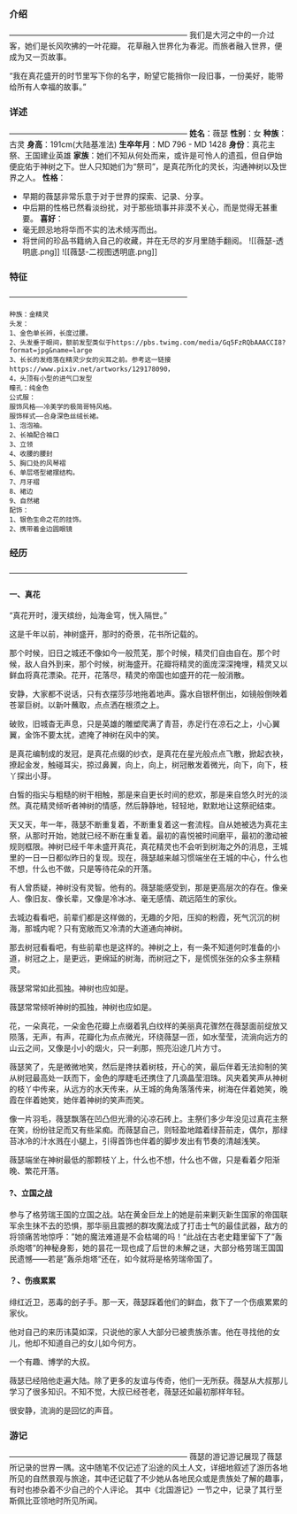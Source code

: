 ### 介绍
———————————————————————
我们是大河之中的一介过客，她们是长风吹拂的一叶花瓣。
花草融入世界化为春泥。而旅者融入世界，便成为又一页故事。

“我在真花盛开的时节里写下你的名字，盼望它能捎你一段旧事，一份美好，能带给所有人幸福的故事。”
### 详述
———————————————————————
**姓名**：薇瑟
**性别**：女
**种族**：古灵
**身高**：191cm(大陆基准法)
**生卒年月**：MD 796 - MD 1428
**身份**：真花主祭、王国建业英雄
**家族**：她们不知从何处而来，或许是可怜人的遗孤，但自伊始便庇佑于神树之下。世人只知她们为“祭司”，是真花所化的灵长，沟通神树以及世界之人。
**性格**：
- 早期的薇瑟非常乐意于对于世界的探索、记录、分享。
- 中后期的性格已然看淡纷扰，对于那些琐事并非漠不关心，而是觉得无甚重要。
**喜好**：
- 毫无顾忌地将华而不实的法术倾泻而出。
- 将世间的珍品书籍纳入自己的收藏，并在无尽的岁月里随手翻阅。
![[薇瑟-透明底.png]]
![[薇瑟-二视图透明底.png]]
### 特征
———————————————————————
```
种族：金精灵
头发：
1、金色单长辫，长度过腰。
2、头发垂于眼间，额前发型类似于https://pbs.twimg.com/media/Gq5FzRQbAAACCI8?format=jpg&name=large
3、长长的发绺落在精灵少女的尖耳之前。参考这一链接https://www.pixiv.net/artworks/129178090，
4，头顶有小型的进气口发型
瞳孔：纯金色
公式服：
服饰风格——冷美学的极简哥特风格。
服饰样式——合身深色丝绒长裙。
1、泡泡袖。
2、长袖配合袖口
3、立领
4、收腰的腰封
5、胸口处的风琴褶
6、单层塔型裙摆结构。
7、月牙褶
8、裙边
9、自然裙
配饰：
1、银色生命之花的挂饰。
2、携带着金边圆眼镜
```

###  经历
———————————————————————
#### 一、真花

“真花开时，漫天缤纷，灿海金穹，恍入隔世。”

这是千年以前，神树盛开，那时的奇景，花书所记载的。

那个时候，旧日之城还不像如今一般荒芜，那个时候，精灵们自由自在。那个时候，敌人自外到来，那个时候，树海盛开。花瓣将精灵的面庞深深掩埋，精灵又以鲜血将真花漂染。花开，花落尽，精灵的帝国也如盛开的花一般消散。

安静，大家都不说话，只有衣摆莎莎地拖着地声。露水自银杯倒出，如镜般倒映着苍翠巨树。以新叶蘸取，点点洒在根须之上。

破败，旧城杳无声息，只是英雄的雕塑爬满了青苔，赤足行在凉石之上，小心翼翼，金饰不要太扰，遮掩了神树在风中的笑。

是真花编制成的发冠，是真花点缀的纱衣，是真花在星光般点点飞散，掀起衣袂，撩起金发，触碰耳尖，掠过鼻翼，向上，向上，树冠散发着微光，向下，向下，枝丫探出小芽。

白皙的指尖与粗糙的树干相触，那是来自更长时间的悲欢，那是来自悠久时光的淡然。真花精灵倾听者神树的情感，然后静静地，轻轻地，默默地让这祭祀结束。

天又天，年一年，薇瑟不断重复着，不断重复着这一套流程。自从她被选为真花主祭，从那时开始，她就已经不断在重复着。最初的喜悦被时间磨平，最初的激动被规则框限。神树已经千年未盛开真花，真花精灵也不会听到树海之外的消息，王城里的一日一日都似昨日的复现。现在，薇瑟越来越习惯端坐在王城的中心，什么也不想，什么也不做，只是等待花朵的开落。

有人曾质疑，神树没有灵智。他有的。薇瑟能感受到，那是更高层次的存在。像亲人、像旧友、像长辈，又像是冷冰冰、毫无感情、疏远陌生的家伙。

去城边看看吧，前辈们都是这样做的，无趣的夕阳，压抑的粉霞，死气沉沉的树海，那城内呢？只有宽敞而又冷清的大道通向神树。

那去树冠看看吧，有些前辈也是这样的。神树之上，有一条不知道何时准备的小道，树冠之上，是更远，更绵延的树海，而树冠之下，是慌慌张张的众多主祭精灵。

薇瑟常常如此孤独。神树也应如是。

薇瑟常常倾听神树的孤独，神树也应如是。

花，一朵真花，一朵金色花瓣上点缀着乳白纹样的美丽真花骤然在薇瑟面前绽放又陨落，无声，有声，花瓣化为点点微光，环绕薇瑟一匝，如水莹莹，流淌向远方的山云之间，又像是小小的烟火，只一刹那，照亮沿途几片方寸。

薇瑟笑了，先是微微地笑，然后是搀扶着树枝，开心的笑，最后伴着无法抑制的笑从树冠最高处一跃而下，金色的厚睫毛还携住了几滴晶莹泪珠。风夹着笑声从神树的枝丫中传来，从远方的水天传来，从王城的角角落落传来，树海在伴着她笑，晚霞在伴着她笑，她伴着神树的笑声而笑。

像一片羽毛，薇瑟飘落在凹凸但光滑的沁凉石砖上。主祭们多少年没见过真花主祭在笑，纷纷驻足而又有些呆痴。而薇瑟自己，则轻盈地踏着绿苔前走，偶尔，那绿苔冰冷的汁水溅在小腿上，引得首饰也伴着的脚步发出有节奏的清越浅笑。

薇瑟端坐在神树最低的那颗枝丫上，什么也不想，什么也不做，只是看着夕阳渐晚、繁花开落。
#### ?、立国之战
参与了格劳瑞王国的立国之战。站在黄金巨龙上的她是前来剿灭新生国家的帝国联军余生抹不去的恐惧，那华丽且震撼的群攻魔法成了打击士气的最佳武器，敌方的将领痛苦地惊呼：”她的魔法难道是不会枯竭的吗！“此战在古老史籍里留下了”轰杀炮塔“的神秘身影，她的昙花一现也成了后世的未解之谜，大部分格劳瑞王国国民遗憾——若是”轰杀炮塔“还在，如今就将是格劳瑞帝国了。
#### ？、伤痕累累
绯红近卫，恶毒的刽子手。那一天，薇瑟踩着他们的鲜血，救下了一个伤痕累累的家伙。

他对自己的来历讳莫如深，只说他的家人大部分已被贵族杀害。他在寻找他的女儿，他却不知道自己的女儿如今何方。

一个有趣、博学的大叔。

薇瑟已经陪他走遍大陆。除了更多的友谊与传奇，他们一无所获。薇瑟从大叔那儿学习了很多知识。不知不觉，大叔已经苍老，薇瑟还如最初那样年轻。

很安静，流淌的是回忆的声音。

###  游记
———————————————————————
薇瑟的游记游记展现了薇瑟所记录的世界一隅。这中随笔不仅记述了沿途的风土人文，详细地叙述了游历各地所见的自然景观与旅途，其中还记载了不少她从各地民众或是贵族处了解的趣事，有时也掺杂着不少自己的个人评论。
其中《北国游记》一节之中，记录了其行至斯佩比亚领地时所见所闻。